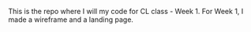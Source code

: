 This is the repo where I will my code for CL class - Week 1. 
For Week 1, I made a wireframe and a landing page. 
